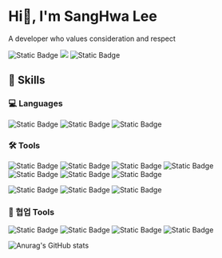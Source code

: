<!--
**idealflower-k/idealflower-k** is a ✨ _special_ ✨ repository because its `README.md` (this file) appears on your GitHub profile.

Here are some ideas to get you started:

- 🔭 I’m currently working on ...
- 🌱 I’m currently learning ...
- 👯 I’m looking to collaborate on ...
- 🤔 I’m looking for help with ...
- 💬 Ask me about ...
- 📫 How to reach me: ...
- 😄 Pronouns: ...
- ⚡ Fun fact: ...
-->
# Hi👋, I'm SangHwa Lee

A developer who values consideration and respect

![Static Badge](https://img.shields.io/badge/42Seoul-000000?style=flat-square&logo=42&logoColor=white&labelColor=black) <a href="https://www.linkedin.com/in/sanghwa-lee-aba7a1265/" target="_blank"><img src="https://img.shields.io/badge/LinkedIn-0A66C2?style=flat-square&logo=Linkedin&logoColor=white"/></a> ![Static Badge](https://img.shields.io/badge/l.s.h021197%40gmail.com-%23EA4335?style=flat-square&logo=gmail&logoColor=white)

## 💪 Skills
### :computer: Languages
![Static Badge](https://img.shields.io/badge/C-A8B9CC?style=flat-square&logo=C&logoColor=white) ![Static Badge](https://img.shields.io/badge/C%2B%2B-00599C?style=flat-square&logo=C%2B%2B&logoColor=white) ![Static Badge](https://img.shields.io/badge/Python-3776AB?style=flat-square&logo=python&logoColor=white)

### :hammer_and_wrench: Tools
![Static Badge](https://img.shields.io/badge/Docker-2496ED?style=flat-square&logo=docker&logoColor=white) ![Static Badge](https://img.shields.io/badge/VirtualBox-183A61?style=flat-square&logo=virtualbox&logoColor=white) ![Static Badge](https://img.shields.io/badge/Amazon%20Ec2-FF9900?style=flat-square&logo=amazonec2&logoColor=white) ![Static Badge](https://img.shields.io/badge/Django-092E20?style=flat-square&logo=django&logoColor=white) ![Static Badge](https://img.shields.io/badge/PostgrSQL-4169E1?style=flat-square&logo=postgresql&logoColor=white) ![Static Badge](https://img.shields.io/badge/Socket.io-%23010101?style=flat-square&logo=socket.io&logoColor=white) ![Static Badge](https://img.shields.io/badge/insomnia-%234000BF?style=flat-square&logo=insomnia&logoColor=white)

![Static Badge](https://img.shields.io/badge/zsh-000000?style=flat-square&logo=iterm2&logoColor=white) ![Static Badge](https://img.shields.io/badge/bash-%234EAA25?style=flat-square&logo=gnubash&logoColor=white) ![Static Badge](https://img.shields.io/badge/Visual%20Studio%20Code-007ACC?style=flat-square&logo=visualstudiocode&logoColor=white) 

### :memo: 협업 Tools
![Static Badge](https://img.shields.io/badge/Git-%23F05032?style=flat-square&logo=git&logoColor=white) ![Static Badge](https://img.shields.io/badge/GitHub-%23181717?style=flat-square&logo=github&logoColor=white) ![Static Badge](https://img.shields.io/badge/Jira-%230052CC?style=flat-square&logo=jira&logoColor=white) ![Static Badge](https://img.shields.io/badge/Notion-%23000000?style=flat-square&logo=notion&logoColor=%23000000&color=white)





![Anurag's GitHub stats](https://github-readme-stats.vercel.app/api?username=idealflower-k&show_icons=true&theme=solarized-light)
